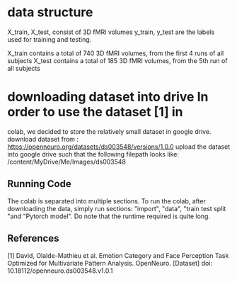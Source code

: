 # data structure

X_train, X_test, consist of 3D fMRI volumes y_train, y_test are the
labels used for training and testing.

X_train contains a total of 740 3D fMRI volumes, from the first 4 runs
of all subjects X_test contains a total of 185 3D fMRI volumes, from the
5th run of all subjects

# downloading dataset into drive In order to use the dataset \[1\] in
colab, we decided to store the relatively small dataset in google drive.
download dataset from :
https://openneuro.org/datasets/ds003548/versions/1.0.0 upload the
dataset into google drive such that the following filepath looks like:
/content/MyDrive/Me/Images/ds003548

## Running Code

The colab is separated into multiple sections. To run the colab, after
downloading the data, simply run sections: \"import\", \"data\", \"train
test split \"and \"Pytorch model\". Do note that the runtime required is
quite long.

## References 
[1] David, Olalde-Mathieu et al. Emotion Category and
Face Perception Task Optimized for Multivariate Pattern Analysis.
OpenNeuro. \[Dataset\] doi: 10.18112/openneuro.ds003548.v1.0.1
